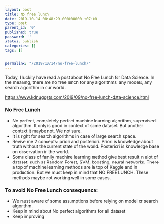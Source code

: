 ```yaml
---
layout: post
title: No free lunch
date: 2019-10-14 08:48:29.000000000 +07:00
type: post
parent_id: '0'
published: true
password: ''
status: publish
categories: []
tags: []


permalink: "/2019/10/14/no-free-lunch/"
---
```


Today, I luckily have read a post about No Free Lunch for Data Science. In the meaning, there are no free lunch for any algorithms, any models, any search algorithm in our world.

<https://www.kdnuggets.com/2019/09/no-free-lunch-data-science.html>

### No Free Lunch

* No perfect, completely perfect machine learning algorithm, supervised algorithm. It only is good in context of some dataset. But another context it maybe not. We not sure.
* It is right for search algorithms in case of large search space.
* Revive me 2 concepts: priori and posteriori. Priori is knowledge about truth without the current state of the world. Posteriori is knowledge base on observation in the world.
* Some class of family machine learning method give best result in alot of dataset: such as Random Forest, SVM, boosting, neural networks. There a top of machine learning methods are in top of Kaggle and in production. But we must keep in mind that NO FREE LUNCH. These methods maybe not working well in some cases.

### To avoid No Free Lunch consequence:

* We must aware of some assumptions before relying on model or search algorithm.
* Keep in mind about No perfect algorithms for all dataset
* Keep improving

